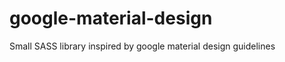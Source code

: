 google-material-design
======================

Small SASS library inspired by google material design guidelines
